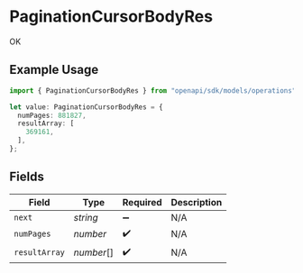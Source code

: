 # PaginationCursorBodyRes

OK

## Example Usage

```typescript
import { PaginationCursorBodyRes } from "openapi/sdk/models/operations";

let value: PaginationCursorBodyRes = {
  numPages: 881827,
  resultArray: [
    369161,
  ],
};
```

## Fields

| Field              | Type               | Required           | Description        |
| ------------------ | ------------------ | ------------------ | ------------------ |
| `next`             | *string*           | :heavy_minus_sign: | N/A                |
| `numPages`         | *number*           | :heavy_check_mark: | N/A                |
| `resultArray`      | *number*[]         | :heavy_check_mark: | N/A                |